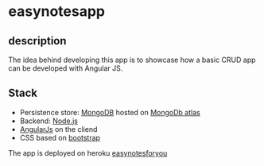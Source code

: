 # easynotesapp

## description
The idea behind developing this app is to showcase how a basic CRUD app can be developed with Angular JS.


## Stack
- Persistence store: [MongoDB](https://www.mongodb.com/) hosted on [MongoDb atlas](https://www.mongodb.com/atlas)
- Backend: [Node.js](https://nodejs.org/en/)
- [AngularJs](https://angular.io/) on the cliend
- CSS based on [bootstrap](https://getbootstrap.com/)

The app is deployed on heroku [easynotesforyou](https://easynotesforyou.herokuapp.com/)
